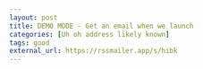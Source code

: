 ```yaml
---
layout: post
title: DEMO MODE - Get an email when we launch
categories: [Uh oh address likely known]
tags: good
external_url: https://rssmailer.app/s/hibk
---
```

